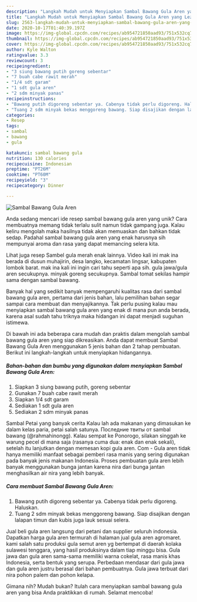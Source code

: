 ```yaml
---
description: "Langkah Mudah untuk Menyiapkan Sambal Bawang Gula Aren yang Lezat"
title: "Langkah Mudah untuk Menyiapkan Sambal Bawang Gula Aren yang Lezat"
slug: 2563-langkah-mudah-untuk-menyiapkan-sambal-bawang-gula-aren-yang-lezat
date: 2020-10-17T01:40:39.197Z
image: https://img-global.cpcdn.com/recipes/ab954721850aad93/751x532cq70/sambal-bawang-gula-aren-foto-resep-utama.jpg
thumbnail: https://img-global.cpcdn.com/recipes/ab954721850aad93/751x532cq70/sambal-bawang-gula-aren-foto-resep-utama.jpg
cover: https://img-global.cpcdn.com/recipes/ab954721850aad93/751x532cq70/sambal-bawang-gula-aren-foto-resep-utama.jpg
author: Kyle Walton
ratingvalue: 3.3
reviewcount: 3
recipeingredient:
- "3 siung bawang putih goreng sebentar"
- "7 buah cabe rawit merah"
- "1/4 sdt garam"
- "1 sdt gula aren"
- "2 sdm minyak panas"
recipeinstructions:
- "Bawang putih digoreng sebentar ya. Cabenya tidak perlu digoreng. Haluskan."
- "Tuang 2 sdm minyak bekas menggoreng bawang. Siap disajikan dengan lalapan timun dan kubis juga lauk sesuai selera."
categories:
- Resep
tags:
- sambal
- bawang
- gula

katakunci: sambal bawang gula 
nutrition: 130 calories
recipecuisine: Indonesian
preptime: "PT26M"
cooktime: "PT60M"
recipeyield: "3"
recipecategory: Dinner

---
```



![Sambal Bawang Gula Aren](https://img-global.cpcdn.com/recipes/ab954721850aad93/751x532cq70/sambal-bawang-gula-aren-foto-resep-utama.jpg)

Anda sedang mencari ide resep sambal bawang gula aren yang unik? Cara membuatnya memang tidak terlalu sulit namun tidak gampang juga. Kalau keliru mengolah maka hasilnya tidak akan memuaskan dan bahkan tidak sedap. Padahal sambal bawang gula aren yang enak harusnya sih mempunyai aroma dan rasa yang dapat memancing selera kita.

Lihat juga resep Sambel gula merah enak lainnya. Video kali ini mak ina berada di dusun muhajirin, desa langko, kecamatan lingsar, kabupaten lombok barat. mak ina kali ini ingin cari tahu seperti apa sih. gula jawa/gula aren secukupnya. minyak goreng secukupnya. Sambal tomat sekilas hampir sama dengan sambal bawang.

Banyak hal yang sedikit banyak mempengaruhi kualitas rasa dari sambal bawang gula aren, pertama dari jenis bahan, lalu pemilihan bahan segar sampai cara membuat dan menyajikannya. Tak perlu pusing kalau mau menyiapkan sambal bawang gula aren yang enak di mana pun anda berada, karena asal sudah tahu triknya maka hidangan ini dapat menjadi suguhan istimewa.


Di bawah ini ada beberapa cara mudah dan praktis dalam mengolah sambal bawang gula aren yang siap dikreasikan. Anda dapat membuat Sambal Bawang Gula Aren menggunakan 5 jenis bahan dan 2 tahap pembuatan. Berikut ini langkah-langkah untuk menyiapkan hidangannya.

<!--inarticleads1-->

##### Bahan-bahan dan bumbu yang digunakan dalam menyiapkan Sambal Bawang Gula Aren:

1. Siapkan 3 siung bawang putih, goreng sebentar
1. Gunakan 7 buah cabe rawit merah
1. Siapkan 1/4 sdt garam
1. Sediakan 1 sdt gula aren
1. Sediakan 2 sdm minyak panas


Sambal Petai yang banyak cerita Kalau lah ada makanan yang dimasukan ke dalam kelas paria, petai salah satunya. Последние твиты от sambal bawang (@rahmahinongg). Kalau sempat ke Ponorogo, silakan singgah ke warung pecel di mana saja (rasanya cuma dua: enak dan enak sekali), setelah itu lanjutkan dengan memesan kopi gula aren. Com - Gula aren tidak hanya memiliki manfaat sebagai pemberi rasa manis yang sering digunakan pada banyak jenis makanan Indonesia. Proses pembuatan gula aren lebih banyak menggunakan bunga jantan karena nira dari bunga jantan menghasilkan air nira yang lebih banyak. 

<!--inarticleads2-->

##### Cara membuat Sambal Bawang Gula Aren:

1. Bawang putih digoreng sebentar ya. Cabenya tidak perlu digoreng. Haluskan.
1. Tuang 2 sdm minyak bekas menggoreng bawang. Siap disajikan dengan lalapan timun dan kubis juga lauk sesuai selera.


Jual beli gula aren langsung dari petani dan supplier seluruh indonesia. Dapatkan harga gula aren termurah di halaman jual gula aren agromaret. kami salah satu produksi gula semut aren yg bertempat di daerah kolaka sulawesi tenggara, yang hasil produksinya dalam tiap minggu bisa. Gula jawa dan gula aren sama-sama memiliki warna cokelat, rasa manis khas Indonesia, serta bentuk yang serupa. Perbedaan mendasar dari gula jawa dan gula aren justru berasal dari bahan pembuatnya. Gula jawa terbuat dari nira pohon palem dan pohon kelapa. 

Gimana nih? Mudah bukan? Itulah cara menyiapkan sambal bawang gula aren yang bisa Anda praktikkan di rumah. Selamat mencoba!
